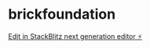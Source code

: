 # brickfoundation

[Edit in StackBlitz next generation editor ⚡️](https://stackblitz.com/~/github.com/pkawalya/brickfoundation)